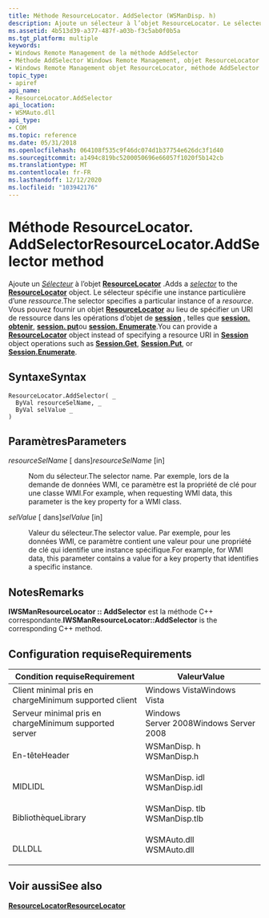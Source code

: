 ```yaml
---
title: Méthode ResourceLocator. AddSelector (WSManDisp. h)
description: Ajoute un sélecteur à l’objet ResourceLocator. Le sélecteur spécifie une instance particulière d’une ressource.
ms.assetid: 4b513d39-a377-487f-a03b-f3c5ab0f0b5a
ms.tgt_platform: multiple
keywords:
- Windows Remote Management de la méthode AddSelector
- Méthode AddSelector Windows Remote Management, objet ResourceLocator
- Windows Remote Management objet ResourceLocator, méthode AddSelector
topic_type:
- apiref
api_name:
- ResourceLocator.AddSelector
api_location:
- WSMAuto.dll
api_type:
- COM
ms.topic: reference
ms.date: 05/31/2018
ms.openlocfilehash: 064108f535c9f46dc074d1b37754e626dc3f1d40
ms.sourcegitcommit: a1494c819bc5200050696e66057f1020f5b142cb
ms.translationtype: MT
ms.contentlocale: fr-FR
ms.lasthandoff: 12/12/2020
ms.locfileid: "103942176"
---
```

# <a name="resourcelocatoraddselector-method"></a><span data-ttu-id="e80e4-107">Méthode ResourceLocator. AddSelector</span><span class="sxs-lookup"><span data-stu-id="e80e4-107">ResourceLocator.AddSelector method</span></span>

<span data-ttu-id="e80e4-108">Ajoute un [*Sélecteur*](windows-remote-management-glossary.md) à l’objet [**ResourceLocator**](resourcelocator.md) .</span><span class="sxs-lookup"><span data-stu-id="e80e4-108">Adds a [*selector*](windows-remote-management-glossary.md) to the [**ResourceLocator**](resourcelocator.md) object.</span></span> <span data-ttu-id="e80e4-109">Le sélecteur spécifie une instance particulière d’une *ressource*.</span><span class="sxs-lookup"><span data-stu-id="e80e4-109">The selector specifies a particular instance of a *resource*.</span></span> <span data-ttu-id="e80e4-110">Vous pouvez fournir un objet [**ResourceLocator**](resourcelocator.md) au lieu de spécifier un URI de ressource dans les opérations d’objet de [**session**](session.md) , telles que [**session. obtenir**](session-get.md), [**session. put**](session-put.md)ou [**session. Enumerate**](session-enumerate.md).</span><span class="sxs-lookup"><span data-stu-id="e80e4-110">You can provide a [**ResourceLocator**](resourcelocator.md) object instead of specifying a resource URI in [**Session**](session.md) object operations such as [**Session.Get**](session-get.md), [**Session.Put**](session-put.md), or [**Session.Enumerate**](session-enumerate.md).</span></span>

## <a name="syntax"></a><span data-ttu-id="e80e4-111">Syntaxe</span><span class="sxs-lookup"><span data-stu-id="e80e4-111">Syntax</span></span>


```VB
ResourceLocator.AddSelector( _
  ByVal resourceSelName, _
  ByVal selValue _
)
```



## <a name="parameters"></a><span data-ttu-id="e80e4-112">Paramètres</span><span class="sxs-lookup"><span data-stu-id="e80e4-112">Parameters</span></span>

<dl> <dt>

<span data-ttu-id="e80e4-113">*resourceSelName* \[ dans\]</span><span class="sxs-lookup"><span data-stu-id="e80e4-113">*resourceSelName* \[in\]</span></span>
</dt> <dd>

<span data-ttu-id="e80e4-114">Nom du sélecteur.</span><span class="sxs-lookup"><span data-stu-id="e80e4-114">The selector name.</span></span> <span data-ttu-id="e80e4-115">Par exemple, lors de la demande de données WMI, ce paramètre est la propriété de clé pour une classe WMI.</span><span class="sxs-lookup"><span data-stu-id="e80e4-115">For example, when requesting WMI data, this parameter is the key property for a WMI class.</span></span>

</dd> <dt>

<span data-ttu-id="e80e4-116">*selValue* \[ dans\]</span><span class="sxs-lookup"><span data-stu-id="e80e4-116">*selValue* \[in\]</span></span>
</dt> <dd>

<span data-ttu-id="e80e4-117">Valeur du sélecteur.</span><span class="sxs-lookup"><span data-stu-id="e80e4-117">The selector value.</span></span> <span data-ttu-id="e80e4-118">Par exemple, pour les données WMI, ce paramètre contient une valeur pour une propriété de clé qui identifie une instance spécifique.</span><span class="sxs-lookup"><span data-stu-id="e80e4-118">For example, for WMI data, this parameter contains a value for a key property that identifies a specific instance.</span></span>

</dd> </dl>

## <a name="remarks"></a><span data-ttu-id="e80e4-119">Notes</span><span class="sxs-lookup"><span data-stu-id="e80e4-119">Remarks</span></span>

<span data-ttu-id="e80e4-120">**IWSManResourceLocator :: AddSelector** est la méthode C++ correspondante.</span><span class="sxs-lookup"><span data-stu-id="e80e4-120">**IWSManResourceLocator::AddSelector** is the corresponding C++ method.</span></span>

## <a name="requirements"></a><span data-ttu-id="e80e4-121">Configuration requise</span><span class="sxs-lookup"><span data-stu-id="e80e4-121">Requirements</span></span>



| <span data-ttu-id="e80e4-122">Condition requise</span><span class="sxs-lookup"><span data-stu-id="e80e4-122">Requirement</span></span> | <span data-ttu-id="e80e4-123">Valeur</span><span class="sxs-lookup"><span data-stu-id="e80e4-123">Value</span></span> |
|-------------------------------------|------------------------------------------------------------------------------------------|
| <span data-ttu-id="e80e4-124">Client minimal pris en charge</span><span class="sxs-lookup"><span data-stu-id="e80e4-124">Minimum supported client</span></span><br/> | <span data-ttu-id="e80e4-125">Windows Vista</span><span class="sxs-lookup"><span data-stu-id="e80e4-125">Windows Vista</span></span><br/>                                                                 |
| <span data-ttu-id="e80e4-126">Serveur minimal pris en charge</span><span class="sxs-lookup"><span data-stu-id="e80e4-126">Minimum supported server</span></span><br/> | <span data-ttu-id="e80e4-127">Windows Server 2008</span><span class="sxs-lookup"><span data-stu-id="e80e4-127">Windows Server 2008</span></span><br/>                                                           |
| <span data-ttu-id="e80e4-128">En-tête</span><span class="sxs-lookup"><span data-stu-id="e80e4-128">Header</span></span><br/>                   | <dl> <span data-ttu-id="e80e4-129"><dt>WSManDisp. h</dt></span><span class="sxs-lookup"><span data-stu-id="e80e4-129"><dt>WSManDisp.h</dt></span></span> </dl>   |
| <span data-ttu-id="e80e4-130">MIDL</span><span class="sxs-lookup"><span data-stu-id="e80e4-130">IDL</span></span><br/>                      | <dl> <span data-ttu-id="e80e4-131"><dt>WSManDisp. idl</dt></span><span class="sxs-lookup"><span data-stu-id="e80e4-131"><dt>WSManDisp.idl</dt></span></span> </dl> |
| <span data-ttu-id="e80e4-132">Bibliothèque</span><span class="sxs-lookup"><span data-stu-id="e80e4-132">Library</span></span><br/>                  | <dl> <span data-ttu-id="e80e4-133"><dt>WSManDisp. tlb</dt></span><span class="sxs-lookup"><span data-stu-id="e80e4-133"><dt>WSManDisp.tlb</dt></span></span> </dl> |
| <span data-ttu-id="e80e4-134">DLL</span><span class="sxs-lookup"><span data-stu-id="e80e4-134">DLL</span></span><br/>                      | <dl> <span data-ttu-id="e80e4-135"><dt>WSMAuto.dll</dt></span><span class="sxs-lookup"><span data-stu-id="e80e4-135"><dt>WSMAuto.dll</dt></span></span> </dl>   |



## <a name="see-also"></a><span data-ttu-id="e80e4-136">Voir aussi</span><span class="sxs-lookup"><span data-stu-id="e80e4-136">See also</span></span>

<dl> <dt>

[<span data-ttu-id="e80e4-137">**ResourceLocator**</span><span class="sxs-lookup"><span data-stu-id="e80e4-137">**ResourceLocator**</span></span>](resourcelocator.md)
</dt> </dl>

 

 





